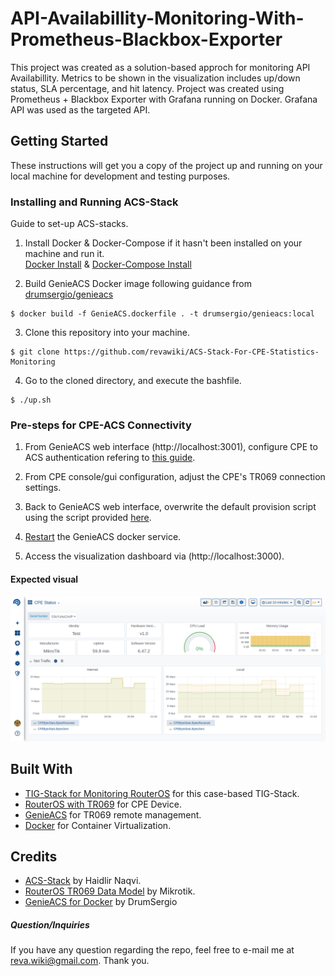 # API-Availabillity-Monitoring-With-Prometheus-Blackbox-Exporter
This project was created as a solution-based approch for monitoring API Availabillity. Metrics to be shown in the visualization includes up/down status, SLA percentage, and hit latency. Project was created using Prometheus + Blackbox Exporter with Grafana running on Docker. Grafana API was used as the targeted API. 

## Getting Started

These instructions will get you a copy of the project up and running on your local machine for development and testing purposes. 

### Installing and Running ACS-Stack

Guide to set-up ACS-stacks.

1. Install Docker & Docker-Compose if it hasn't been installed on your machine and run it.\
[Docker Install](https://docs.docker.com/get-docker/) & [Docker-Compose Install](https://docs.docker.com/compose/install/)

2. Build GenieACS Docker image following guidance from [drumsergio/genieacs](https://github.com/DrumSergio/genieacs-docker#pullbuild-dockerfile)
```
$ docker build -f GenieACS.dockerfile . -t drumsergio/genieacs:local
```

3. Clone this repository into your machine.
```
$ git clone https://github.com/revawiki/ACS-Stack-For-CPE-Statistics-Monitoring
```

4. Go to the cloned directory, and execute the bashfile.
```
$ ./up.sh
```

### Pre-steps for CPE-ACS Connectivity
1. From GenieACS web interface (http://localhost:3001), configure CPE to ACS authentication refering to [this guide](https://github.com/genieacs/genieacs/wiki/GenieACS-Auth-Config#cpe-to-acs-in-version-120).

2. From CPE console/gui configuration, adjust the CPE's TR069 connection settings.

3. Back to GenieACS web interface, overwrite the default provision script using the script provided [here](https://github.com/revawiki/ACS-Stack-For-CPE-Statistics-Monitoring/blob/master/script/provision-script.js).

4. [Restart](https://docs.docker.com/engine/reference/commandline/restart/) the GenieACS docker service.

5. Access the visualization dashboard via (http://localhost:3000).

#### Expected visual
![Grafana-Dashboard](https://raw.githubusercontent.com/revawiki/ACS-Stack-For-CPE-Statistics-Monitoring/master/img/cpe-visualization.png)

## Built With

* [TIG-Stack for Monitoring RouterOS](https://github.com/revawiki/TIG-Stack-for-Monitoring-RouterOS-using-HTTP-Listener) for this case-based TIG-Stack.
* [RouterOS with TR069](https://mikrotik.com/) for CPE Device.
* [GenieACS](https://genieacs.com/) for TR069 remote management.
* [Docker](https://www.docker.com/) for Container Virtualization.

## Credits

* [ACS-Stack](https://github.com/haidlir/ACS-Stack) by Haidlir Naqvi.
* [RouterOS TR069 Data Model](https://wiki.mikrotik.com/tr069ref/current.html) by Mikrotik.
* [GenieACS for Docker](https://github.com/DrumSergio/genieacs-docker) by DrumSergio

##### Question/Inquiries
If you have any question regarding the repo, feel free to e-mail me at reva.wiki@gmail.com. Thank you.

